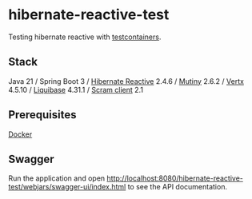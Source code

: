 # hibernate-reactive-test
Testing hibernate reactive with [testcontainers](https://testcontainers.com/).  

## Stack
Java 21 / Spring Boot 3 / [Hibernate Reactive](https://hibernate.org/reactive/) 2.4.6 / [Mutiny](https://smallrye.io/smallrye-mutiny/1.6.0/tutorials/getting-mutiny/) 2.6.2 / [Vertx](https://vertx.io/docs/vertx-pg-client/java/) 4.5.10 / [Liquibase](https://www.liquibase.com/) 4.31.1 / [Scram client](https://github.com/ongres/scram) 2.1

## Prerequisites
[Docker](https://www.docker.com/products/docker-desktop)

## Swagger
Run the application and open [http://localhost:8080/hibernate-reactive-test/webjars/swagger-ui/index.html](http://localhost:8080/hibernate-reactive-test/webjars/swagger-ui/index.html) to see the API documentation.
